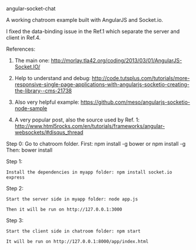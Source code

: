 angular-socket-chat

A working chatroom example built with AngularJS and Socket.io.

I fixed the data-binding issue in the Ref.1 which separate the server and client in Ref.4.

References: 

1. The main one: http://morlay.tla42.org/coding/2013/03/01/AngularJS-Socket.IO/

2. Help to understand and debug: http://code.tutsplus.com/tutorials/more-responsive-single-page-applications-with-angularjs-socketio-creating-the-library--cms-21738

3. Also very helpful example: https://github.com/meso/angularjs-socketio-node-sample

4. A very popular post, also the source used by Ref. 1: http://www.html5rocks.com/en/tutorials/frameworks/angular-websockets/#disqus_thread

Step 0:
    Go to chatroom folder.
    First: npm install -g bower
           or
           npm install -g
    Then: bower install

Step 1: 

    Install the dependencies in myapp folder: npm install socket.io express

Step 2: 

    Start the server side in myapp folder: node app.js

    Then it will be run on http://127.0.0.1:3000

Step 3: 

    Start the client side in chatroom folder: npm start

    It will be run on http://127.0.0.1:8000/app/index.html

